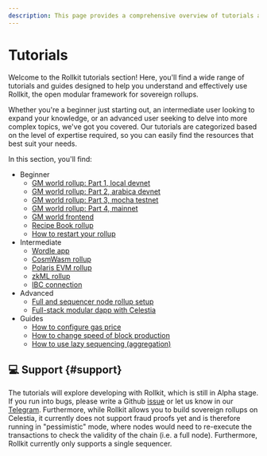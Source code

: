 ```yaml
---
description: This page provides a comprehensive overview of tutorials and guides available for Rollkit.
---
```


# Tutorials

Welcome to the Rollkit tutorials section! Here, you'll find a wide range of
tutorials and guides designed to help you understand and effectively use
Rollkit, the open modular framework for sovereign rollups.

Whether you're a beginner just starting out, an intermediate user looking
to expand your knowledge, or an advanced user seeking to delve into more
complex topics, we've got you covered. Our tutorials are categorized based
on the level of expertise required, so you can easily find the resources
that best suit your needs.

In this section, you'll find:

- Beginner
  - [GM world rollup: Part 1, local devnet](/tutorials/gm-world.md)
  - [GM world rollup: Part 2, arabica devnet](/tutorials/gm-world-arabica-testnet.md)
  - [GM world rollup: Part 3, mocha testnet](/tutorials/gm-world-mocha-testnet.md)
  - [GM world rollup: Part 4, mainnet](/tutorials/gm-world-mainnet.md)
  - [GM world frontend](/tutorials/gm-world-frontend.md)
  - [Recipe Book rollup](/tutorials/recipe-book.md)
  - [How to restart your rollup](/tutorials/restart-rollup.md)
- Intermediate
  - [Wordle app](/tutorials/wordle.md)
  - [CosmWasm rollup](/tutorials/cosmwasm.md)
  - [Polaris EVM rollup](/tutorials/polaris-evm.md)
  - [zkML rollup](/tutorials/zkml.md)
  - [IBC connection](/tutorials/ibc-connection.md)
- Advanced
  - [Full and sequencer node rollup setup](/tutorials/full-and-sequencer-node.md)
  - [Full-stack modular dapp with Celestia](https://docs.celestia.org/developers/full-stack-modular-development-guide)
- Guides
  - [How to configure gas price](/tutorials/gas-price.md)
  - [How to change speed of block production](/tutorials/block-times.md)
  - [How to use lazy sequencing (aggregation)](/tutorials/lazy-sequencing.md)

## 💻 Support {#support}

The tutorials will explore developing with Rollkit,
which is still in Alpha stage. If you run into bugs, please write a Github
[issue](https://github.com/rollkit/docs/issues/new)
or let us know in our [Telegram](https://t.me/rollkit).
Furthermore, while Rollkit allows you to build sovereign rollups
on Celestia, it currently does not support fraud proofs yet and is
therefore running in "pessimistic" mode, where nodes would need to
re-execute the transactions to check the validity of the chain
(i.e. a full node). Furthermore, Rollkit currently only supports
a single sequencer.
